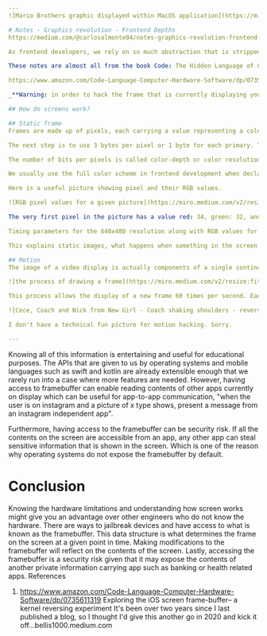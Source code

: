 ```yaml
---
![Mario Brothers graphic displayed within MacOS application](https://miro.medium.com/v2/resize:fit:720/format:webp/1*WRrcFK7-t_eIxsU6fjtGyQ.jpeg)

# Notes - Graphics revolution - Frontend Depths
https://medium.com/@carlosalmonte04/notes-graphics-revolution-frontend-depths-2024d4befcb3

As frontend developers, we rely on so much abstraction that is stripped from our understanding. We learn writing code that tells devices how an animation should look like, as opposed to telling devices how to achieve such animation. In order to gain more knowledge of these abstractions I decided to post my notes related to how screens work, how they are able to display frames and also how they produce the impression of motion.

These notes are almost all from the book Code: The Hidden Language of Computer Hardware and Software.

https://www.amazon.com/Code-Language-Computer-Hardware-Software/dp/0735611319

_**Warning: in order to hack the frame that is currently displaying you need a jailbroken device with access to the framebuffer. The following post was very helpful in understanding more about 'hacking' the framebuffer: https://bellis1000.medium.com/exploring-the-ios-screen-frame-buffer-a-kernel-reversing-experiment-6cbf9847365.**_

## How do screens work?

## Static frame
Frames are made up of pixels, each carrying a value representing a color. Subsequently, most real-world colors are a combination of various levels of red, green and blue. In practice, pixel values can be stored using 2 bytes per pixel, this way you could allocate 5 bits for each primary color (with 1 bit left over; 5 bits x 3 colors = 15bits + 1bit left over). This scheme is often referred to as high-color or thousands of colors. 15 bits allows for 32,768 possible color variations.

The next step is to use 3 bytes per pixel or 1 byte for each primary. This encoding scheme results in 256 colors of red, 256 colors of blue and 256 colors of red. This is often referred to as full color or millions of colors; 3 bytes allow for 16,777,216 (256³) color variations to be precise.

The number of bits per pixels is called color-depth or color resolution.

We usually use the full color scheme in frontend development when declaring colors. It is common to see them being represented as 6 hexadecimals characters, each representing 4 bits which are equivalent to 3 bytes or 24 bits, giving us the full color or millions of colors variations.

Here is a useful picture showing pixel and their RGB values.

![RGB pixel values for a given picture](https://miro.medium.com/v2/resize:fit:720/format:webp/1*gWN-uIMvW2V71TkWD7mKwg.png)

The very first pixel in the picture has a value red: 34, green: 32, and blue: 79 can be represented as red: 0b00100010=34, green: 0b00100000=32, and blue: 0b01001111=79. Altogether: 0b001000100010000001001111=2,236,495 or in hex #22204f. Somewhere in our devices there is a data structure containing this binary number, one for each pixel in the screen, this location in our device is called the framebuffer and usually its values are transferred to the screen driver where they are converted to analog voltages mapped to the different colors.

Timing parameters for the 640x480 resolution along with RGB values for a horizontal line of pixelsIf you wanted to hack the device's screen and draw/write on top of existing frames, the framebuffer is a good starting place. See this post if you would like some knowledge on modifying the framebuffer. - for security reasons, the framebuffer is unreachable unless you jailbreak your device.

This explains static images, what happens when something in the screen moves?

## Motion
The image of a video display is actually components of a single continuous beam of light that sweeps across the screen very rapidly. It begins in the upper left corner and moves across the screen to the right, whereupon it zips back to the left to begin the second line. Each horizontal line is known as the scan line. The movement back to the beginning of each of those lines is known as the horizontal retrace. When the beam finishes at the bottom line, it zips from the lower right corner of the screen to the upper left corner, this movement is known as the vertical retrace and it is the last event of the frame drawing before the process starts over.

![the process of drawing a frame](https://miro.medium.com/v2/resize:fit:640/format:webp/1*_sYCxKo5UaLA6PeRRxEnvQ.jpeg)

This process allows the display of a new frame 60 times per second. Each new frame independent from the last one. Each frame carried by a process fast enough that it appear as a fluid motion on the screen.

![Cece, Coach and Nick from New Girl - Coach shaking shoulders - reverse loop](https://media.giphy.com/media/ylyUQniEurdl6EmhwI/giphy.gif)

I don't have a technical fun picture for motion hacking. Sorry.

---
```


Knowing all of this information is entertaining and useful for educational purposes. The APIs that are given to us by operating systems and mobile languages such as swift and kotlin are already extensible enough that we rarely run into a case where more features are needed. However, having access to framebuffer can enable reading contents of other  apps currently on display which can be useful for app-to-app communication, "when the user is on instagram and a picture of x type shows, present a message from an instagram independent app".

Furthermore, having access to the framebuffer can be security risk. If all the contents on the screen are accessible from an app, any other app can steal sensitive information that is shown in the screen. Which is one of the reason why operating systems do not expose the framebuffer by default.

# Conclusion
Knowing the hardware limitations and understanding how screen works might give you an advantage over other engineers who do not know the hardware. There are ways to jailbreak devices and have access to what is known as the framebuffer. This data structure is what determines the frame on the screen at a given point in time. Making modifications to the framebuffer will reflect on the contents of the screen. Lastly, accessing the framebuffer is a security risk given that it may expose the contents of another private information carrying app such as banking or health related apps.
References
1. https://www.amazon.com/Code-Language-Computer-Hardware-Software/dp/0735611319
Exploring the iOS screen frame-buffer– a kernel reversing experiment
It's been over two years since I last published a blog, so I thought I'd give this another go in 2020 and kick it off…bellis1000.medium.com
